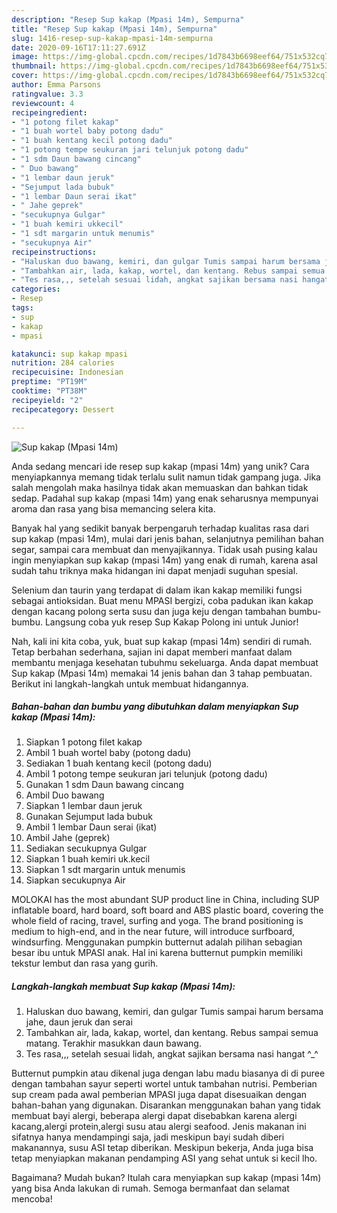```yaml
---
description: "Resep Sup kakap (Mpasi 14m), Sempurna"
title: "Resep Sup kakap (Mpasi 14m), Sempurna"
slug: 1416-resep-sup-kakap-mpasi-14m-sempurna
date: 2020-09-16T17:11:27.691Z
image: https://img-global.cpcdn.com/recipes/1d7843b6698eef64/751x532cq70/sup-kakap-mpasi-14m-foto-resep-utama.jpg
thumbnail: https://img-global.cpcdn.com/recipes/1d7843b6698eef64/751x532cq70/sup-kakap-mpasi-14m-foto-resep-utama.jpg
cover: https://img-global.cpcdn.com/recipes/1d7843b6698eef64/751x532cq70/sup-kakap-mpasi-14m-foto-resep-utama.jpg
author: Emma Parsons
ratingvalue: 3.3
reviewcount: 4
recipeingredient:
- "1 potong filet kakap"
- "1 buah wortel baby potong dadu"
- "1 buah kentang kecil potong dadu"
- "1 potong tempe seukuran jari telunjuk potong dadu"
- "1 sdm Daun bawang cincang"
- " Duo bawang"
- "1 lembar daun jeruk"
- "Sejumput lada bubuk"
- "1 lembar Daun serai ikat"
- " Jahe geprek"
- "secukupnya Gulgar"
- "1 buah kemiri ukkecil"
- "1 sdt margarin untuk menumis"
- "secukupnya Air"
recipeinstructions:
- "Haluskan duo bawang, kemiri, dan gulgar Tumis sampai harum bersama jahe, daun jeruk dan serai"
- "Tambahkan air, lada, kakap, wortel, dan kentang. Rebus sampai semua matang. Terakhir masukkan daun bawang."
- "Tes rasa,,, setelah sesuai lidah, angkat sajikan bersama nasi hangat ^_^"
categories:
- Resep
tags:
- sup
- kakap
- mpasi

katakunci: sup kakap mpasi 
nutrition: 284 calories
recipecuisine: Indonesian
preptime: "PT19M"
cooktime: "PT38M"
recipeyield: "2"
recipecategory: Dessert

---
```



![Sup kakap (Mpasi 14m)](https://img-global.cpcdn.com/recipes/1d7843b6698eef64/751x532cq70/sup-kakap-mpasi-14m-foto-resep-utama.jpg)

Anda sedang mencari ide resep sup kakap (mpasi 14m) yang unik? Cara menyiapkannya memang tidak terlalu sulit namun tidak gampang juga. Jika salah mengolah maka hasilnya tidak akan memuaskan dan bahkan tidak sedap. Padahal sup kakap (mpasi 14m) yang enak seharusnya mempunyai aroma dan rasa yang bisa memancing selera kita.

Banyak hal yang sedikit banyak berpengaruh terhadap kualitas rasa dari sup kakap (mpasi 14m), mulai dari jenis bahan, selanjutnya pemilihan bahan segar, sampai cara membuat dan menyajikannya. Tidak usah pusing kalau ingin menyiapkan sup kakap (mpasi 14m) yang enak di rumah, karena asal sudah tahu triknya maka hidangan ini dapat menjadi suguhan spesial.

Selenium dan taurin yang terdapat di dalam ikan kakap memiliki fungsi sebagai antioksidan. Buat menu MPASI bergizi, coba padukan ikan kakap dengan kacang polong serta susu dan juga keju dengan tambahan bumbu-bumbu. Langsung coba yuk resep Sup Kakap Polong ini untuk Junior!


Nah, kali ini kita coba, yuk, buat sup kakap (mpasi 14m) sendiri di rumah. Tetap berbahan sederhana, sajian ini dapat memberi manfaat dalam membantu menjaga kesehatan tubuhmu sekeluarga. Anda dapat membuat Sup kakap (Mpasi 14m) memakai 14 jenis bahan dan 3 tahap pembuatan. Berikut ini langkah-langkah untuk membuat hidangannya.

<!--inarticleads1-->

##### Bahan-bahan dan bumbu yang dibutuhkan dalam menyiapkan Sup kakap (Mpasi 14m):

1. Siapkan 1 potong filet kakap
1. Ambil 1 buah wortel baby (potong dadu)
1. Sediakan 1 buah kentang kecil (potong dadu)
1. Ambil 1 potong tempe seukuran jari telunjuk (potong dadu)
1. Gunakan 1 sdm Daun bawang cincang
1. Ambil  Duo bawang
1. Siapkan 1 lembar daun jeruk
1. Gunakan Sejumput lada bubuk
1. Ambil 1 lembar Daun serai (ikat)
1. Ambil  Jahe (geprek)
1. Sediakan secukupnya Gulgar
1. Siapkan 1 buah kemiri uk.kecil
1. Siapkan 1 sdt margarin untuk menumis
1. Siapkan secukupnya Air


MOLOKAI has the most abundant SUP product line in China, including SUP inflatable board, hard board, soft board and ABS plastic board, covering the whole field of racing, travel, surfing and yoga. The brand positioning is medium to high-end, and in the near future, will introduce surfboard, windsurfing. Menggunakan pumpkin butternut adalah pilihan sebagian besar ibu untuk MPASI anak. Hal ini karena butternut pumpkin memiliki tekstur lembut dan rasa yang gurih. 

<!--inarticleads2-->

##### Langkah-langkah membuat Sup kakap (Mpasi 14m):

1. Haluskan duo bawang, kemiri, dan gulgar Tumis sampai harum bersama jahe, daun jeruk dan serai
1. Tambahkan air, lada, kakap, wortel, dan kentang. Rebus sampai semua matang. Terakhir masukkan daun bawang.
1. Tes rasa,,, setelah sesuai lidah, angkat sajikan bersama nasi hangat ^_^


Butternut pumpkin atau dikenal juga dengan labu madu biasanya di di puree dengan tambahan sayur seperti wortel untuk tambahan nutrisi. Pemberian sup cream pada awal pemberian MPASI juga dapat disesuaikan dengan bahan-bahan yang digunakan. Disarankan menggunakan bahan yang tidak membuat bayi alergi, beberapa alergi dapat disebabkan karena alergi kacang,alergi protein,alergi susu atau alergi seafood. Jenis makanan ini sifatnya hanya mendampingi saja, jadi meskipun bayi sudah diberi makanannya, susu ASI tetap diberikan. Meskipun bekerja, Anda juga bisa tetap menyiapkan makanan pendamping ASI yang sehat untuk si kecil lho. 

Bagaimana? Mudah bukan? Itulah cara menyiapkan sup kakap (mpasi 14m) yang bisa Anda lakukan di rumah. Semoga bermanfaat dan selamat mencoba!
